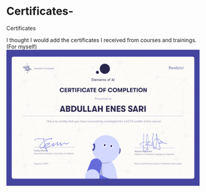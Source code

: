 # Certificates-
Certificates

I thought I would add the certificates I received from courses and trainings. (For myself)
![elementsofai.com](https://github.com/enessari/Certificates/blob/master/certificate-elements-of-ai.png)
